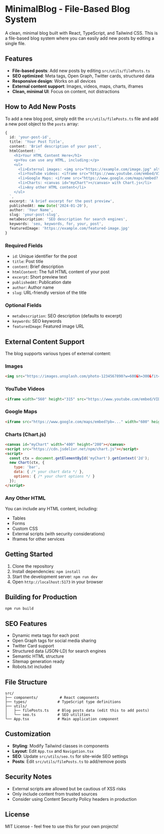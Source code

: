 # MinimalBlog - File-Based Blog System

A clean, minimal blog built with React, TypeScript, and Tailwind CSS. This is a file-based blog system where you can easily add new posts by editing a single file.

## Features

- **File-based posts**: Add new posts by editing `src/utils/filePosts.ts`
- **SEO optimized**: Meta tags, Open Graph, Twitter cards, structured data
- **Responsive design**: Works on all devices
- **External content support**: Images, videos, maps, charts, iframes
- **Clean, minimal UI**: Focus on content, not distractions

## How to Add New Posts

To add a new blog post, simply edit the `src/utils/filePosts.ts` file and add a new post object to the `posts` array:

```typescript
{
  id: 'your-post-id',
  title: 'Your Post Title',
  content: 'Brief description of your post',
  htmlContent: `
    <h1>Your HTML Content Here</h1>
    <p>You can use any HTML, including:</p>
    <ul>
      <li>External images: <img src="https://example.com/image.jpg" alt="Description"></li>
      <li>YouTube videos: <iframe src="https://www.youtube.com/embed/VIDEO_ID"></iframe></li>
      <li>Google Maps: <iframe src="https://www.google.com/maps/embed?..."></iframe></li>
      <li>Charts: <canvas id="myChart"></canvas> with Chart.js</li>
      <li>Any other HTML content</li>
    </ul>
  `,
  excerpt: 'A brief excerpt for the post preview',
  publishedAt: new Date('2024-01-20'),
  author: 'Your Name',
  slug: 'your-post-slug',
  metaDescription: 'SEO description for search engines',
  keywords: 'seo, keywords, for, your, post',
  featuredImage: 'https://example.com/featured-image.jpg'
}
```

### Required Fields

- `id`: Unique identifier for the post
- `title`: Post title
- `content`: Brief description
- `htmlContent`: The full HTML content of your post
- `excerpt`: Short preview text
- `publishedAt`: Publication date
- `author`: Author name
- `slug`: URL-friendly version of the title

### Optional Fields

- `metaDescription`: SEO description (defaults to excerpt)
- `keywords`: SEO keywords
- `featuredImage`: Featured image URL

## External Content Support

The blog supports various types of external content:

### Images
```html
<img src="https://images.unsplash.com/photo-1234567890?w=600&h=300&fit=crop" alt="Description">
```

### YouTube Videos
```html
<iframe width="560" height="315" src="https://www.youtube.com/embed/VIDEO_ID" frameborder="0" allowfullscreen></iframe>
```

### Google Maps
```html
<iframe src="https://www.google.com/maps/embed?pb=..." width="600" height="450" style="border:0;" allowfullscreen="" loading="lazy"></iframe>
```

### Charts (Chart.js)
```html
<canvas id="myChart" width="400" height="200"></canvas>
<script src="https://cdn.jsdelivr.net/npm/chart.js"></script>
<script>
  const ctx = document.getElementById('myChart').getContext('2d');
  new Chart(ctx, {
    type: 'bar',
    data: { /* your chart data */ },
    options: { /* your chart options */ }
  });
</script>
```

### Any Other HTML
You can include any HTML content, including:
- Tables
- Forms
- Custom CSS
- External scripts (with security considerations)
- Iframes for other services

## Getting Started

1. Clone the repository
2. Install dependencies: `npm install`
3. Start the development server: `npm run dev`
4. Open `http://localhost:5173` in your browser

## Building for Production

```bash
npm run build
```

## SEO Features

- Dynamic meta tags for each post
- Open Graph tags for social media sharing
- Twitter Card support
- Structured data (JSON-LD) for search engines
- Semantic HTML structure
- Sitemap generation ready
- Robots.txt included

## File Structure

```
src/
├── components/          # React components
├── types/              # TypeScript type definitions
├── utils/
│   ├── filePosts.ts    # Blog posts data (edit this to add posts)
│   └── seo.ts          # SEO utilities
└── App.tsx             # Main application component
```

## Customization

- **Styling**: Modify Tailwind classes in components
- **Layout**: Edit `App.tsx` and `Navigation.tsx`
- **SEO**: Update `src/utils/seo.ts` for site-wide SEO settings
- **Posts**: Edit `src/utils/filePosts.ts` to add/remove posts

## Security Notes

- External scripts are allowed but be cautious of XSS risks
- Only include content from trusted sources
- Consider using Content Security Policy headers in production

## License

MIT License - feel free to use this for your own projects! 